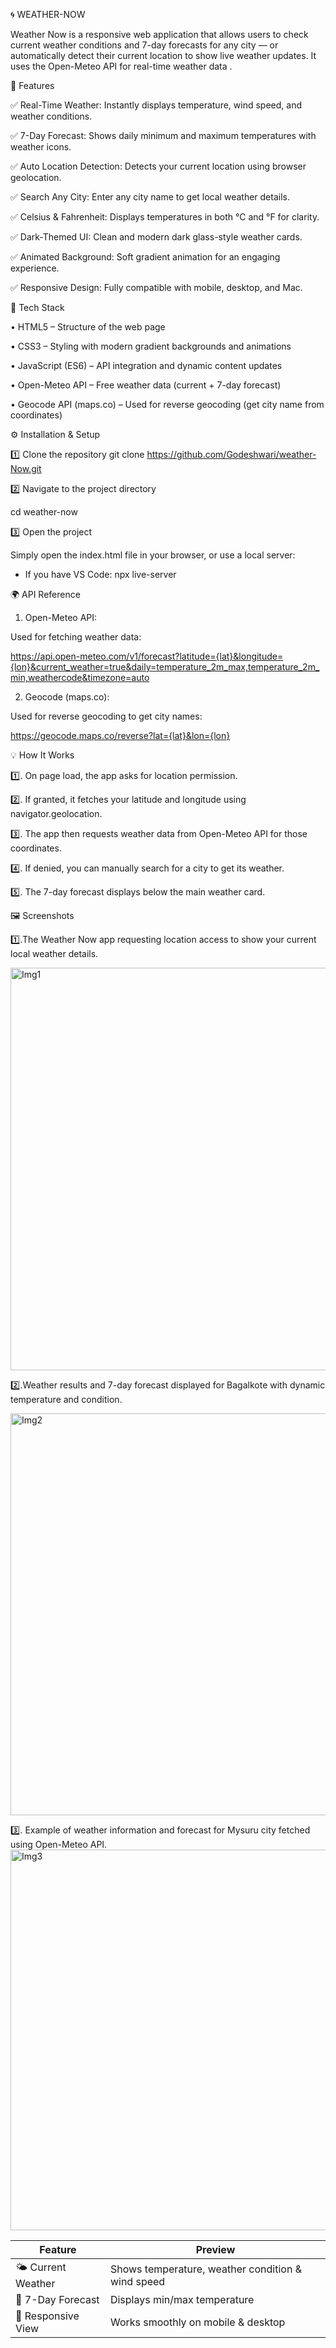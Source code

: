🌀 WEATHER-NOW

Weather Now is a responsive web application that allows users to check current weather conditions 
and 7-day forecasts for any city — or automatically detect their current location to show live weather updates.
It uses the Open-Meteo API for real-time weather data .



🌟 Features

✅ Real-Time Weather: Instantly displays temperature, wind speed, and weather conditions.

✅ 7-Day Forecast: Shows daily minimum and maximum temperatures with weather icons.

✅ Auto Location Detection: Detects your current location using browser geolocation.

✅ Search Any City: Enter any city name to get local weather details.

✅ Celsius & Fahrenheit: Displays temperatures in both °C and °F for clarity.

✅ Dark-Themed UI: Clean and modern dark glass-style weather cards.

✅ Animated Background: Soft gradient animation for an engaging experience.

✅ Responsive Design: Fully compatible with mobile, desktop, and Mac.


🧩 Tech Stack

• HTML5 – Structure of the web page

• CSS3 – Styling with modern gradient backgrounds and animations

• JavaScript (ES6) – API integration and dynamic content updates

• Open-Meteo API – Free weather data (current + 7-day forecast)

• Geocode API (maps.co) – Used for reverse geocoding (get city name from coordinates)




⚙ Installation & Setup

1️⃣ Clone the repository
git clone https://github.com/Godeshwari/weather-Now.git

2️⃣ Navigate to the project directory

cd weather-now

3️⃣ Open the project

Simply open the index.html file in your browser, or use a local server:

- If you have VS Code:
npx live-server



🌍 API Reference

1. Open-Meteo API:

Used for fetching weather data:

https://api.open-meteo.com/v1/forecast?latitude={lat}&longitude={lon}&current_weather=true&daily=temperature_2m_max,temperature_2m_min,weathercode&timezone=auto

2. Geocode (maps.co):

Used for reverse geocoding to get city names:

https://geocode.maps.co/reverse?lat={lat}&lon={lon}




💡 How It Works

1️⃣. On page load, the app asks for location permission.

2️⃣. If granted, it fetches your latitude and longitude using navigator.geolocation.

3️⃣. The app then requests weather data from Open-Meteo API for those coordinates.

4️⃣. If denied, you can manually search for a city to get its weather.

5️⃣. The 7-day forecast displays below the main weather card.



🖼 Screenshots


1️⃣.The Weather Now app requesting location access to show your current local weather details.

<img width="1307" height="644" alt="Img1" src="https://github.com/user-attachments/assets/b2ce0cfe-38c8-42cb-85e7-650840cce5e2" />


2️⃣.Weather results and 7-day forecast displayed for Bagalkote with dynamic temperature and condition.

<img width="674" height="643" alt="Img2" src="https://github.com/user-attachments/assets/df27c89f-c271-43ee-a692-9cbcf82a7070" />

3️⃣. Example of weather information and forecast for Mysuru city fetched using Open-Meteo API.
<img width="577" height="609" alt="Img3" src="https://github.com/user-attachments/assets/3298832c-2ae3-4758-be72-deda0c6f7e0c" />


















| Feature             | Preview                                           |
| ------------------- | ------------------------------------------------- |
| 🌤 Current Weather | Shows temperature, weather condition & wind speed |
| 📅 7-Day Forecast   | Displays min/max temperature  |
| 📱 Responsive View  | Works smoothly on mobile & desktop               |


